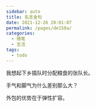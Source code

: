 ```yaml
---
sidebar: auto
title: 名言金句
date: 2021-12-26 20:01:07
permalink: /pages/de158a/
categories: 
  - 随笔
  - 生活
tags: 
  - todo
---
```

我想起下乡插队时分配粮食的张队长。

手气和脚气为什么差别那么大？

外包的优势在于弹性扩容。
